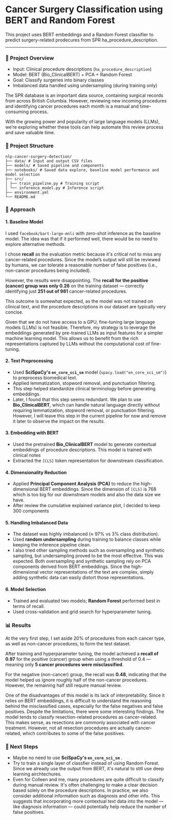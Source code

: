 # Cancer Surgery Classification using BERT and Random Forest

This project uses BERT embeddings and a Random Forest classifier to predict surgery-related prodecures from SPR ha_procedure_description.

---

### 🚀 Project Overview

- Input: Clinical procedure descriptions (`ha_procedure_description`)
- Model: BERT (Bio_ClinicalBERT) + PCA + Random Forest
- Goal: Classify surgeries into binary classes
- Imbalanced data handled using undersampling (during training only)

The SPR database is an important data source, containing surgical records from across British Columbia. However, reviewing new incoming procedures and identifying cancer procedures each month is a manual and time-consuming process.

With the growing power and popularity of large language models (LLMs), we’re exploring whether these tools can help automate this review process and save valuable time.


### 🧱 Project Structure
```
nlp-cancer-surgery-detection/
├── data/ # Input and output CSV files
├── models/ # Saved pipeline and components
├── notebooks/ # Saved data explore, baseline model performance and model selection
├── src/
│ ├── train_pipeline.py # Training script
│ └── inference_model.py # Inference script
├── environment.yml
└── README.md
```

### 🔬 Approach

#### 1. **Baseline Model**
I used `facebook/bart-large-mnli` with zero-shot inference as the baseline model. The idea was that if it performed well, there would be no need to explore alternative methods.

I chose **recall** as the evaluation metric because it's critical not to miss any cancer-related procedures. Since the model’s output will still be reviewed by humans, we can tolerate a reasonable number of false positives (i.e., non-cancer procedures being included).

However, the results were disappointing. The **recall for the positive (cancer) group was only 0.26** on the training dataset — correctly identifying just **251 out of 981** cancer-related procedures.

This outcome is somewhat expected, as the model was not trained on clinical text, and the procedure descriptions in our dataset are typically very concise.

Given that we do not have access to a GPU, fine-tuning large language models (LLMs) is not feasible. Therefore, my strategy is to leverage the embeddings generated by pre-trained LLMs as input features for a simpler machine learning model. This allows us to benefit from the rich representations captured by LLMs without the computational cost of fine-tuning.


#### 2. **Text Preprocessing**
- Used **SciSpaCy's `en_core_sci_sm`** model (`spacy.load("en_core_sci_sm")`) to preprocess biomedical text.
- Applied lemmatization, stopword removal, and punctuation filtering.
- This step helped standardize clinical terminology before generating embeddings.
- Later, I found that this step seems redundant. We plan to use **Bio_ClinicalBERT**, which can handle natural language directly without requiring lemmatization, stopword removal, or punctuation filtering. However, I will leave this step in the current pipeline for now and remove it later to observe the impact on the results.

#### 3. **Embedding with BERT**
- Used the pretrained **Bio_ClinicalBERT** model to generate contextual embeddings of procedure descriptions. This model is trained with clinical notes
- Extracted the `[CLS]` token representation for downstream classification.

#### 4. **Dimensionality Reduction**
- Applied **Principal Component Analysis (PCA)** to reduce the high-dimensional BERT embeddings. Since the dimension of `[CLS]` is 768 which is too big for our downstream models and also the data size we have.
- After review the cumulative explained variance plot, I decided to keep 300 components

#### 5. **Handling Imbalanced Data**
- The dataset was highly imbalanced (≈ 97% vs 3% class distribution).
- Used **random undersampling** during training to balance classes while keeping the inference pipeline clean.
- I also tried other sampling methods such as oversampling and synthetic sampling, but undersampling proved to be the most effective. This was expected. Both oversampling and synthetic sampling rely on PCA components derived from BERT embeddings. Since the high-dimensional vector representations of the text are complex, simply adding synthetic data can easily distort those representations.

#### 6. **Model Selection**
- Trained and evaluated two models; **Random Forest** performed best in terms of recall.
- Used cross-validation and grid search for hyperparameter tuning.


### 📊 Results
At the very first step, I set aside 20% of procedures from each cancer type, as well as non-cancer procedures, to form the test dataset.

After training and hyperparameter tuning, the model achieved a **recall of 0.97** for the positive (cancer) group when using a threshold of 0.4 — meaning only **5 cancer procedures were misclassified**. 

For the negative (non-cancer) group, the recall was **0.48**, indicating that the model helped us ignore roughly half of the non-cancer procedures. However, the remaining half still require manual review.

One of the disadvantages of this model is its lack of interpretability. Since it relies on BERT embeddings, it is difficult to understand the reasoning behind the misclassified cases, especially for the false negatives and false positives. Despite the limitations, there were some interesting findings. The model tends to classify resection-related procedures as cancer-related. This makes sense, as resections are commonly associated with cancer treatment. However, not all resection procedures are actually cancer-related, which contributes to some of the false positives.

### 🚀 Next Steps

- Maybe no need to use **SciSpaCy's `en_core_sci_sm`** .
- Try to train a single layer of classfier instead of using Random Forest. Since we already use the output from BERT, it's natural to still use deep learning airchtechures. 
- Even for Colleen and me, many procedures are quite difficult to classify during manual review. It's often challenging to make a clear decision based solely on the procedure descriptions. In practice, we also consider additional information such as diagnosis and other info. This suggests that incorporating more contextual text data into the model — like diagnosis information — could potentially help reduce the number of false positives.